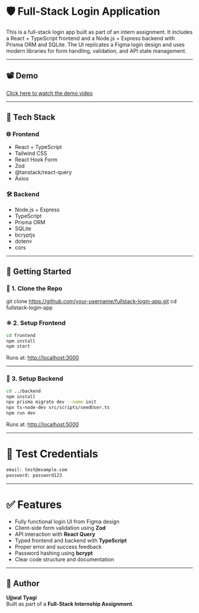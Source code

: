 # 🛡️ Full-Stack Login Application

This is a full-stack login app built as part of an intern assignment. It includes a React + TypeScript frontend and a Node.js + Express backend with Prisma ORM and SQLite. The UI replicates a Figma login design and uses modern libraries for form handling, validation, and API state management.

---


## 📽 Demo

[Click here to watch the demo video](https://drive.google.com/file/d/1qiu9xvmJ8JUY40h55kxuXlK-vBud-Ye4/view?usp=sharing)


---

## 🔧 Tech Stack

### 🌐 Frontend
- React + TypeScript
- Tailwind CSS
- React Hook Form
- Zod
- @tanstack/react-query
- Axios

### 🛠️ Backend
- Node.js + Express
- TypeScript
- Prisma ORM
- SQLite
- bcryptjs
- dotenv
- cors

---
## 🚀 Getting Started

### 🧩 1. Clone the Repo



git clone https://github.com/your-username/fullstack-login-app.git
cd fullstack-login-app


### ⚛️ 2. Setup Frontend

```bash
cd frontend
npm install
npm start
```

Runs at: [http://localhost:3000](http://localhost:3000)

---

### 🔧 3. Setup Backend

```bash
cd ../backend
npm install
npx prisma migrate dev --name init
npx ts-node-dev src/scripts/seedUser.ts
npm run dev
```

Runs at: [http://localhost:5000](http://localhost:5000)

---

# 🧪 Test Credentials

```bash
email: test@example.com
password: password123
```

---

# ✅ Features

- Fully functional login UI from Figma design
- Client-side form validation using **Zod**
- API interaction with **React Query**
- Typed frontend and backend with **TypeScript**
- Proper error and success feedback
- Password hashing using **bcrypt**
- Clear code structure and documentation

---

## 🤝 Author

**Ujjwal Tyagi**  
Built as part of a **Full-Stack Internship Assignment**.
